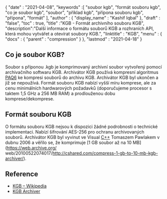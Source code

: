 {
  "date" : "2021-04-08",
  "keywords" :[ "soubor kgb", "formát souboru kgb", "co je soubor kgb", "soubor", "příklad kgb", "přípona souboru kgb", "přípona", "formát" ],
  "author" : {
    "display_name" : "Kashif Iqbal"
},
  "draft" : "false",
  "toc" : true,
  "title" :"KGB - Formát archivního souboru KGB",
  "description":"Další informace o formátu souborů KGB a rozhraních API, která mohou vytvářet a otevírat soubory KGB.",
  "linktitle" : "KGB",
  "menu" : {
    "docs" : {
      "parent" : "compression"
}
},
  "lastmod" : "2021-04-18"
}

## Co je soubor KGB?

Soubor s příponou .kgb je komprimovaný archivní soubor vytvořený pomocí archivačního softwaru KGB. Archivátor KGB používá kompresní algoritmus [PAQ6](https://en.wikipedia.org/wiki/PAQ6) ke kompresi souborů do archivu KGB. Archivátor KGB byl ukončen a již se nepoužívá. Formát souboru KGB nabízí vyšší míru komprese, ale za cenu minimálních hardwarových požadavků (doporučujeme procesor s taktem 1,5 GHz a 256 MB RAM) a prodlouženou dobu komprese/dekomprese.

## Formát souboru KGB

O formátu souboru KGB nejsou k dispozici žádné podrobnosti o technické implementaci. Nabízí šifrování AES-256 pro ochranu archivovaných souborů. Archivátor KGB byl vyvinut ve Visual [C++](/cs/programming/cpp/) Tomaszem Pawlakem v dubnu 2006 a věřilo se, že komprimuje [1 GB soubor až na 10 MB](https://web.archive.org/ web/20100522074017/http://cshared.com/compress-1-gb-to-10-mb-kgb-archiver/).

## Reference

* [KGB – Wikipedia](https://en.wikipedia.org/wiki/KGB_Archiver)
* [KGB Archiver](https://sourceforge.net/projects/kgbarchiver/)

